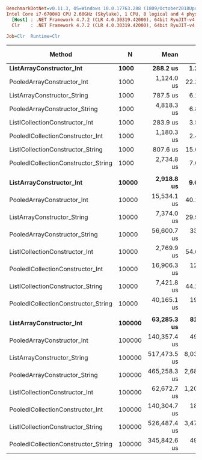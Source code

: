 ``` ini

BenchmarkDotNet=v0.11.3, OS=Windows 10.0.17763.288 (1809/October2018Update/Redstone5)
Intel Core i7-6700HQ CPU 2.60GHz (Skylake), 1 CPU, 8 logical and 4 physical cores
  [Host] : .NET Framework 4.7.2 (CLR 4.0.30319.42000), 64bit RyuJIT-v4.7.3260.0
  Clr    : .NET Framework 4.7.2 (CLR 4.0.30319.42000), 64bit RyuJIT-v4.7.3260.0

Job=Clr  Runtime=Clr  

```
|                              Method |      N |         Mean |        Error |       StdDev |       Median | Ratio | RatioSD | Gen 0/1k Op | Gen 1/1k Op | Gen 2/1k Op | Allocated Memory/Op |
|------------------------------------ |------- |-------------:|-------------:|-------------:|-------------:|------:|--------:|------------:|------------:|------------:|--------------------:|
|            **ListArrayConstructor_Int** |   **1000** |     **288.2 us** |     **1.293 us** |     **1.080 us** |     **288.2 us** |  **1.00** |    **0.00** |   **1290.0391** |           **-** |           **-** |          **3968.97 KB** |
|          PooledArrayConstructor_Int |   1000 |   1,124.0 us |    22.372 us |    46.203 us |   1,094.5 us |  3.99 |    0.19 |     11.7188 |           - |           - |            39.06 KB |
|         ListArrayConstructor_String |   1000 |     787.5 us |     6.278 us |     5.243 us |     786.0 us |  2.73 |    0.02 |   2556.6406 |           - |           - |          7876.88 KB |
|       PooledArrayConstructor_String |   1000 |   4,818.3 us |     6.852 us |     6.409 us |   4,820.2 us | 16.71 |    0.07 |      7.8125 |           - |           - |            39.06 KB |
|      ListICollectionConstructor_Int |   1000 |     283.9 us |     3.515 us |     2.935 us |     282.7 us |  0.98 |    0.01 |   1290.0391 |           - |           - |          3968.97 KB |
|    PooledICollectionConstructor_Int |   1000 |   1,180.3 us |     2.483 us |     2.322 us |   1,179.9 us |  4.09 |    0.01 |     11.7188 |           - |           - |            39.06 KB |
|   ListICollectionConstructor_String |   1000 |     807.6 us |    15.640 us |    19.779 us |     815.7 us |  2.80 |    0.08 |   2556.6406 |           - |           - |          7876.88 KB |
| PooledICollectionConstructor_String |   1000 |   2,734.8 us |     7.018 us |     5.860 us |   2,733.3 us |  9.49 |    0.04 |     11.7188 |           - |           - |            39.06 KB |
|                                     |        |              |              |              |              |       |         |             |             |             |                     |
|            **ListArrayConstructor_Int** |  **10000** |   **2,918.8 us** |     **9.660 us** |     **9.036 us** |   **2,920.4 us** |  **1.00** |    **0.00** |  **12656.2500** |           **-** |           **-** |         **39210.66 KB** |
|          PooledArrayConstructor_Int |  10000 |  15,534.1 us |    40.193 us |    33.563 us |  15,533.7 us |  5.32 |    0.03 |           - |           - |           - |            39.13 KB |
|         ListArrayConstructor_String |  10000 |   7,374.0 us |    29.901 us |    26.506 us |   7,379.0 us |  2.53 |    0.01 |  24992.1875 |           - |           - |         78371.88 KB |
|       PooledArrayConstructor_String |  10000 |  56,600.7 us |   336.771 us |   315.016 us |  56,685.8 us | 19.39 |    0.12 |           - |           - |           - |            39.11 KB |
|      ListICollectionConstructor_Int |  10000 |   2,769.9 us |    54.601 us |    99.842 us |   2,720.9 us |  0.95 |    0.04 |  12656.2500 |           - |           - |         39210.66 KB |
|    PooledICollectionConstructor_Int |  10000 |  16,906.3 us |   129.726 us |   101.281 us |  16,866.2 us |  5.79 |    0.03 |           - |           - |           - |            39.25 KB |
|   ListICollectionConstructor_String |  10000 |   7,421.8 us |    44.226 us |    39.205 us |   7,408.7 us |  2.54 |    0.02 |  24992.1875 |           - |           - |         78371.88 KB |
| PooledICollectionConstructor_String |  10000 |  40,165.1 us |   192.751 us |   180.300 us |  40,186.8 us | 13.76 |    0.08 |           - |           - |           - |            39.38 KB |
|                                     |        |              |              |              |              |       |         |             |             |             |                     |
|            **ListArrayConstructor_Int** | **100000** |  **63,285.3 us** |   **816.791 us** |   **724.064 us** |  **63,043.2 us** |  **1.00** |    **0.00** |  **22500.0000** |  **22375.0000** |  **22375.0000** |        **390864.85 KB** |
|          PooledArrayConstructor_Int | 100000 | 140,357.4 us |   492.531 us |   436.616 us | 140,354.7 us |  2.22 |    0.02 |           - |           - |           - |               40 KB |
|         ListArrayConstructor_String | 100000 | 517,473.5 us | 8,037.517 us | 7,125.049 us | 519,256.7 us |  8.18 |    0.12 |  28000.0000 |  28000.0000 |  28000.0000 |        781555.77 KB |
|       PooledArrayConstructor_String | 100000 | 465,258.3 us | 2,681.828 us | 2,239.448 us | 464,661.8 us |  7.35 |    0.09 |           - |           - |           - |               40 KB |
|      ListICollectionConstructor_Int | 100000 |  62,672.7 us | 1,202.182 us | 1,124.522 us |  62,277.9 us |  0.99 |    0.02 |  22000.0000 |  21777.7778 |  21777.7778 |        390864.95 KB |
|    PooledICollectionConstructor_Int | 100000 | 140,304.7 us |   182.869 us |   162.109 us | 140,265.7 us |  2.22 |    0.02 |           - |           - |           - |               40 KB |
|   ListICollectionConstructor_String | 100000 | 526,487.4 us | 3,474.316 us | 3,249.878 us | 526,554.1 us |  8.32 |    0.12 |  27000.0000 |  27000.0000 |  27000.0000 |        781554.56 KB |
| PooledICollectionConstructor_String | 100000 | 345,842.6 us |   493.312 us |   437.308 us | 345,798.0 us |  5.47 |    0.06 |           - |           - |           - |               40 KB |
